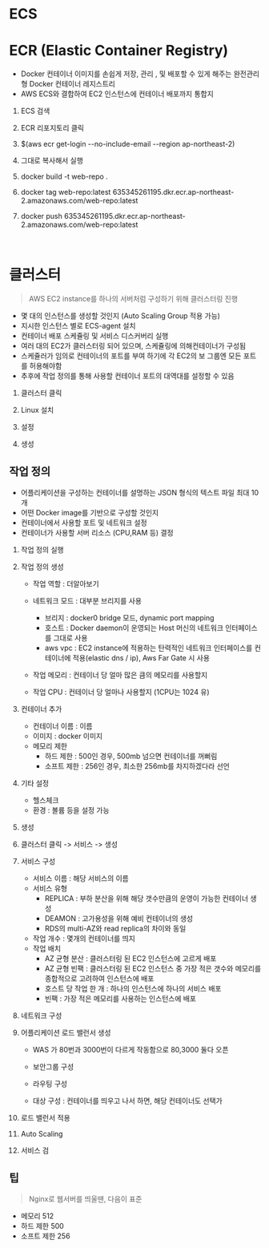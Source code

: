 # ECS

# ECR (Elastic Container Registry)

- Docker 컨테이너 이미지를 손쉽게 저장, 관리 , 및 배포할 수 있게 해주는 완전관리형 Docker 컨테이너 레지스트리
- AWS ECS와 결합하여 EC2 인스턴스에 컨테이너 배포까지 통합지 

1. ECS 검색

2. ECR 리포지토리 클릭

3. $(aws ecr get-login --no-include-email --region ap-northeast-2)

4. 그대로 복사해서 실행

4. docker build -t web-repo .

5. docker tag web-repo:latest 635345261195.dkr.ecr.ap-northeast-2.amazonaws.com/web-repo:latest

6. docker push 635345261195.dkr.ecr.ap-northeast-2.amazonaws.com/web-repo:latest

<br>

# 클러스터 

> AWS EC2 instance를 하나의 서버처럼 구성하기 위해 클러스터링 진행  

- 몇 대의 인스턴스를 생성할 것인지 (Auto Scaling Group 적용 가능)
- 지시한 인스턴스 별로 ECS-agent 설치
- 컨테이너 배포 스케쥴링 및 서비스 디스커버리 실행
- 여러 대의 EC2가 클러스터링 되어 있으며, 스케쥴링에 의해컨테이너가 구성됨
- 스케쥴러가 임의로 컨테이너의 포트를 부여 하기에 각  EC2의 보 그룹엔 모든 포트를 허용해야함
- 추후에 작업 정의를 통해 사용할 컨테이너 포트의 대역대를 설정할 수 있음


1. 클러스터 클릭

2. Linux 설치 

3. 설정

4. 생성


## 작업 정의

- 어플리케이션을 구성하는 컨테이너를 설명하는 JSON 형식의 텍스트 파일 최대 10개
- 어떤 Docker image를 기반으로 구성할 것인지
- 컨테이너에서 사용할 포트 및 네트워크 설정
- 컨테이너가 사용할 서버 리소스 (CPU,RAM 등) 결정


1. 작업 정의 실행

2. 작업 정의 생성
    - 작업 역할 : 더알아보기
    - 네트워크 모드 : 대부분 브리지를 사용 
        - 브리지 : docker0 bridge 모드, dynamic port mapping
        - 호스트 : Docker daemon이 운영되는 Host 머신의 네트워크 인터페이스를 그대로 사용
        - aws vpc : EC2 instance에 적용하는 탄력적인 네트워크 인터페이스를 컨테이너에 적용(elastic dns / ip), Aws Far Gate 시 사용
        
    - 작업 메모리 : 컨테이너 당 얼마 많은 큼의 메모리를 사용할지
    - 작업 CPU : 컨테이너 당 얼마나 사용할지 (1CPU는 1024 유) 
    
3. 컨테이너 추가 
    - 컨테이너 이름 : 이름
    - 이미지 : docker 이미지
    - 메모리 제한
        - 하드 제한 : 500인 경우, 500mb 넘으면 컨테이너를 꺼뻐림
        - 소프트 제한 : 256인 경우, 최소한 256mb를 차지하겠다라 선언


4. 기타 설정
    - 헬스체크
    - 환경 : 볼륨 등을 설정 가능
   
5. 생성

6. 클러스터 클릭 -> 서비스 -> 생성 

7. 서비스 구성
    - 서비스 이름 : 해당 서비스의 이름
    - 서비스 유형
        - REPLICA : 부하 분산을 위해 해당 갯수만큼의 운영이 가능한 컨테이너 생성
        - DEAMON : 고가용성을 위해 예비 컨테이너의 생성
        - RDS의 multi-AZ와 read replica의 차이와 동일
    - 작업 개수 : 몇개의 컨테이너를 띄지
    - 작업 배치 
        - AZ 균형 분산 : 클러스터링 된 EC2 인스턴스에 고르게 배포
        - AZ 균형 빈팩 : 클러스터링 된 EC2 인스턴스 중 가장 적은 갯수와 메모리를 종합적으로 고려하여 인스턴스에 배포
        - 호스트 당 작업 한 개 : 하나의 인스턴스에 하나의 서비스 배포
        - 빈팩 : 가장 적은 메모리를 사용하는 인스턴스에 배포 
        
        
8. 네트워크 구성

9. 어플리케이션 로드 밸런서 생성
    - WAS 가 80번과 3000번이 다르게 작동함으로 80,3000 둘다 오픈 
    
    - 보안그룹 구성
    
    - 라우팅 구성 
    
    - 대상 구성 : 컨테이너를 띄우고 나서 하면, 해당 컨테이너도 선택가
    
    
10. 로드 밸런서 적용

11. Auto Scaling

12. 서비스 검

## 팁

> Nginx로 웹서버를 띄울땐, 다음이 표준

- 메모리 512
- 하드 제한 500
- 소프트 제한 256

